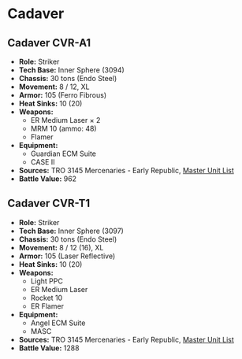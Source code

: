 # Cadaver
## Cadaver CVR-A1
- **Role:** Striker
- **Tech Base:** Inner Sphere (3094)
- **Chassis:** 30 tons (Endo Steel)
- **Movement:** 8 / 12, XL
- **Armor:** 105 (Ferro Fibrous)
- **Heat Sinks:** 10 (20)
- **Weapons:**
  - ER Medium Laser × 2
  - MRM 10 (ammo: 48)
  - Flamer
- **Equipment:**
  - Guardian ECM Suite
  - CASE II
- **Sources:** TRO 3145 Mercenaries - Early Republic, [Master Unit List](http://masterunitlist.info/Unit/Details/6550/cadaver-cvr-a1)
- **Battle Value:** 962

## Cadaver CVR-T1
- **Role:** Striker
- **Tech Base:** Inner Sphere (3097)
- **Chassis:** 30 tons (Endo Steel)
- **Movement:** 8 / 12 (16), XL
- **Armor:** 105 (Laser Reflective)
- **Heat Sinks:** 10 (20)
- **Weapons:**
  - Light PPC
  - ER Medium Laser
  - Rocket 10
  - ER Flamer
- **Equipment:**
  - Angel ECM Suite
  - MASC
- **Sources:** TRO 3145 Mercenaries - Early Republic, [Master Unit List](http://masterunitlist.info/Unit/Details/6551/cadaver-cvr-t1)
- **Battle Value:** 1288

